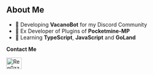 ## About Me

- 📁 Developing **VacanoBot** for my Discord Community
- 📌 Ex Developer of Plugins of **Pocketmine-MP**
- 🧠 Learning **TypeScript**, **JavaScript** and **GoLand**

**Contact Me**

<p align="left">
<a href="Ren0zz#7777" target="blank"><img align="center" src="https://raw.githubusercontent.com/rahuldkjain/github-profile-readme-generator/master/src/images/icons/Social/discord.svg" alt="Ren0zz#7777" height="30" width="40" /></a>
</p>
